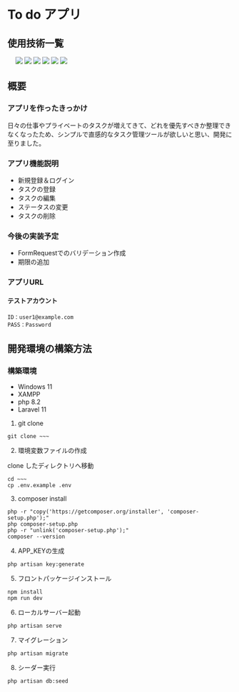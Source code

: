 # To do アプリ
## 使用技術一覧
<p style="display: inline">
　<!-- フロントエンドの言語一覧 -->
    <img src="https://img.shields.io/badge/-HTML-99d1ce.svg?logo=&style=for-the-badge">
    <img src="https://img.shields.io/badge/-CSS-1572B6.svg?logo=&style=for-the-badge">
    <img src="https://img.shields.io/badge/-Javascript-fff5a1.svg?logo=javascript&style=for-the-badge">
  <!-- バックエンドの言語一覧 -->
  <img src="https://img.shields.io/badge/-Php-cccfff.svg?logo=php&style=for-the-badge">
  <!-- バックエンドのフレームワーク一覧 -->
  <img src="https://img.shields.io/badge/-Laravel-f3a68c.svg?logo=laravel&style=for-the-badge">
  <!-- ミドルウェア一覧 -->
  <img src="https://img.shields.io/badge/-MySQL-4479A1.svg?logo=mysql&style=for-the-badge&logoColor=white">
</p>

## 概要
### アプリを作ったきっかけ
日々の仕事やプライベートのタスクが増えてきて、どれを優先すべきか整理できなくなったため、シンプルで直感的なタスク管理ツールが欲しいと思い、開発に至りました。

### アプリ機能説明
* 新規登録＆ログイン
* タスクの登録
* タスクの編集
* ステータスの変更
* タスクの削除

### 今後の実装予定
* FormRequestでのバリデーション作成
* 期限の追加

### アプリURL

#### テストアカウント
~~~
ID：user1@example.com
PASS：Password
~~~

## 開発環境の構築方法

### 構築環境
* Windows 11
* XAMPP
* php 8.2
* Laravel 11

1. git clone
~~~
git clone ~~~
~~~
2. 環境変数ファイルの作成

clone したディレクトリへ移動
~~~
cd ~~~
cp .env.example .env
~~~
3. composer install
~~~
php -r "copy('https://getcomposer.org/installer', 'composer-setup.php');"
php composer-setup.php
php -r "unlink('composer-setup.php');"
composer --version
~~~
4. APP_KEYの生成
~~~
php artisan key:generate
~~~
5. フロントパッケージインストール
~~~
npm install
npm run dev
~~~
6. ローカルサーバー起動
~~~
php artisan serve
~~~
7. マイグレーション
~~~
php artisan migrate
~~~
8. シーダー実行
~~~
php artisan db:seed
~~~